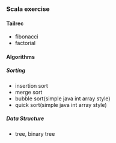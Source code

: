 ### Scala exercise

#### Tailrec
- fibonacci
- factorial

#### Algorithms
##### Sorting
- insertion sort
- merge sort
- bubble sort(simple java int array style)
- quick sort(simple java int array style)

##### Data Structure
- tree, binary tree